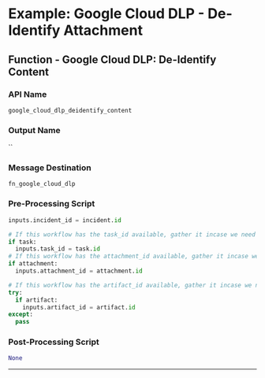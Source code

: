 <!--
    DO NOT MANUALLY EDIT THIS FILE
    THIS FILE IS AUTOMATICALLY GENERATED WITH resilient-sdk codegen
    Generated with resilient-sdk v50.1.262
-->

# Example: Google Cloud DLP - De-Identify Attachment

## Function - Google Cloud DLP: De-Identify Content

### API Name
`google_cloud_dlp_deidentify_content`

### Output Name
``

### Message Destination
`fn_google_cloud_dlp`

### Pre-Processing Script
```python
inputs.incident_id = incident.id 

# If this workflow has the task_id available, gather it incase we need it.
if task:
  inputs.task_id = task.id
# If this workflow has the attachment_id available, gather it incase we need it.
if attachment:
  inputs.attachment_id = attachment.id

# If this workflow has the artifact_id available, gather it incase we need it.
try: 
  if artifact:
    inputs.artifact_id = artifact.id
except:
  pass
```

### Post-Processing Script
```python
None
```

---

